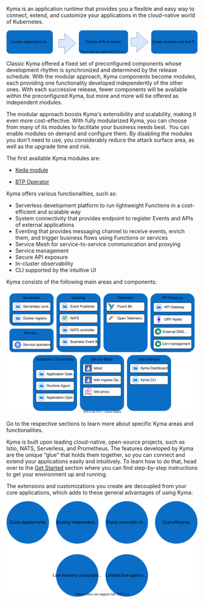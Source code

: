Kyma is an application runtime that provides you a flexible and easy way to connect, extend, and customize your applications in the cloud-native world of Kubernetes.

![overview](./assets/kyma-overview.svg)

Classic Kyma offered a fixed set of preconfigured components whose development rhythm is synchronized and determined by the release schedule. With the modular approach, Kyma components become modules, each providing one functionality developed independently of the other ones. With each successive release, fewer components will be available within the preconfigured Kyma, but more and more will be offered as independent modules.

The modular approach boosts Kyma's extensibility and scalability, making it even more cost-effective. With fully modularized Kyma, you can choose from many of its modules to facilitate your business needs best.  You can enable modules on demand and configure them. By disabling the modules you don't need to use, you considerably reduce the attack surface area, as well as the upgrade time and risk.

The first available Kyma modules are:
- [Keda module](https://docsify-this.net/?basePath=https://raw.githubusercontent.com/kyma-project/keda-manager/df4a40b16b49076f5bcc777f87d206b8c5724c3f/docs/user/&homepage=README.md&sidebar=true&loadSidebar=_sidebar.md&browser-tab-title=Keda%20module%20Documentation#/)

- [BTP Operator](https://docsify-this.net/?basePath=https://raw.githubusercontent.com/kyma-project/btp-manager/aa50848013372806eaf2e707c217b8bed4eb09cb/docs/user/&homepage=README.md&sidebar=true&loadSidebar=_sidebar.md&browser-tab-title=BTP%20Operator%20Documentation#/)

Kyma offers various functionalities, such as:  

- Serverless development platform to run lightweight Functions in a cost-efficient and scalable way
- System connectivity that provides endpoint to register Events and APIs of external applications
- Eventing that provides messaging channel to receive events, enrich them, and trigger business flows using Functions or services
- Service Mesh for service-to-service communication and proxying
- Service management
- Secure API exposure
- In-cluster observability
- CLI supported by the intuitive UI

Kyma consists of the following main areas and components:

![areas](./assets/kyma-areas.svg)

Go to the respective sections to learn more about specific Kyma areas and functionalities.

Kyma is built upon leading cloud-native, open-source projects, such as Istio, NATS, Serverless, and Prometheus. The features developed by Kyma are the unique “glue” that holds them together, so you can connect and extend your applications easily and intuitively. To learn how to do that, head over to the [Get Started](./02-get-started) section where you can find step-by-step instructions to get your environment up and running.

The extensions and customizations you create are decoupled from your core applications, which adds to these general advantages of using Kyma:

![advantages](./assets/kyma-advantages.svg)
